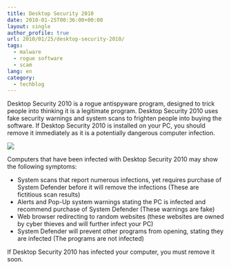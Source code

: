 ```yaml
---
title: Desktop Security 2010
date: 2010-01-25T00:36:00+00:00
layout: single
author_profile: true
url: 2010/01/25/desktop-security-2010/
tags:
  - malware
  - rogue software
  - scam
lang: en
category: 
  - techblog
---
```

Desktop Security 2010 is a rogue antispyware program, designed to trick people into thinking it is a legitimate program. Desktop Security 2010 uses fake security warnings and system scans to frighten people into buying the software. If Desktop Security 2010 is installed on your PC, you should remove it immediately as it is a potentially dangerous computer infection.

[![](http://3.bp.blogspot.com/_vaUVXcmC3OI/S1zeRrSqz_I/AAAAAAAAAvw/Ewud-PhwFro/s640/DeskTopsecurity2010_GUI.jpg)](http://3.bp.blogspot.com/_vaUVXcmC3OI/S1zeRrSqz_I/AAAAAAAAAvw/Ewud-PhwFro/s1600-h/DeskTopsecurity2010_GUI.jpg)

Computers that have been infected with Desktop Security 2010 may show the following symptoms:

  * System scans that report numerous infections, yet requires purchase of System Defender before it will remove the infections (These are fictitious scan results)
  * Alerts and Pop-Up system warnings stating the PC is infected and recommend purchase of System Defender (These warnings are fake)
  * Web browser redirecting to random websites (these websites are owned by cyber thieves and will further infect your PC)
  * System Defender will prevent other programs from opening, stating they are infected (The programs are not infected)

If Desktop Security 2010 has infected your computer, you must remove it soon.